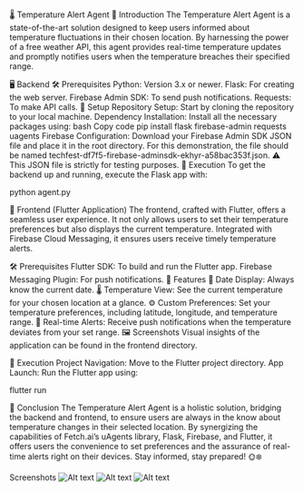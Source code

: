 🌡️ Temperature Alert Agent
📜 Introduction
The Temperature Alert Agent is a state-of-the-art solution designed to keep users informed about temperature fluctuations in their chosen location. By harnessing the power of a free weather API, this agent provides real-time temperature updates and promptly notifies users when the temperature breaches their specified range.

🖥️ Backend
🛠️ Prerequisites
Python: Version 3.x or newer.
Flask: For creating the web server.
Firebase Admin SDK: To send push notifications.
Requests: To make API calls.
🚀 Setup
Repository Setup: Start by cloning the repository to your local machine.
Dependency Installation: Install all the necessary packages using:
bash
Copy code
pip install flask firebase-admin requests uagents
Firebase Configuration: Download your Firebase Admin SDK JSON file and place it in the root directory. For this demonstration, the file should be named techfest-df7f5-firebase-adminsdk-ekhyr-a58bac353f.json. ⚠️ This JSON file is strictly for testing purposes.
🏃 Execution
To get the backend up and running, execute the Flask app with:

python agent.py

📱 Frontend (Flutter Application)
The frontend, crafted with Flutter, offers a seamless user experience. It not only allows users to set their temperature preferences but also displays the current temperature. Integrated with Firebase Cloud Messaging, it ensures users receive timely temperature alerts.

🛠️ Prerequisites
Flutter SDK: To build and run the Flutter app.
Firebase Messaging Plugin: For push notifications.
🌟 Features
📅 Date Display: Always know the current date.
🌡️ Temperature View: See the current temperature for your chosen location at a glance.
⚙️ Custom Preferences: Set your temperature preferences, including latitude, longitude, and temperature range.
🔔 Real-time Alerts: Receive push notifications when the temperature deviates from your set range.
🖼️ Screenshots
Visual insights of the application can be found in the frontend directory.

🏃 Execution
Project Navigation: Move to the Flutter project directory.
App Launch: Run the Flutter app using:

flutter run

🎉 Conclusion
The Temperature Alert Agent is a holistic solution, bridging the backend and frontend, to ensure users are always in the know about temperature changes in their selected location. By synergizing the capabilities of Fetch.ai’s uAgents library, Flask, Firebase, and Flutter, it offers users the convenience to set preferences and the assurance of real-time alerts right on their devices. Stay informed, stay prepared! 🌞❄️

Screenshots
![Alt text](Frontend/temperature_alert_agent/screenshots/387519754_622482696711801_1047026419557706834_n.jpg)
![Alt text](Frontend/temperature_alert_agent/screenshots/387536797_982469339479950_5461263956054018114_n.jpg)
![Alt text](Frontend/temperature_alert_agent/screenshots/387459107_1495826007879630_4247536303817049981_n.jpg)
